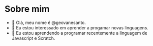 
# Sobre mim

- 👋 Olá, meu nome é @geovanesanto.
- 👀 Eu estou interessado em aprender a progamar novas linguagens.
- 🌱 Eu estou aprendendo a programar recentemente a linguagem de Javascript e Scratch.
